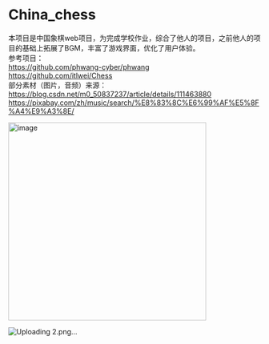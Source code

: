# China_chess  
本项目是中国象棋web项目，为完成学校作业，综合了他人的项目，之前他人的项目的基础上拓展了BGM，丰富了游戏界面，优化了用户体验。  
参考项目：  
https://github.com/phwang-cyber/phwang  
https://github.com/itlwei/Chess  
部分素材（图片，音频）来源：  
https://blog.csdn.net/m0_50837237/article/details/111463880  
https://pixabay.com/zh/music/search/%E8%83%8C%E6%99%AF%E5%8F%A4%E9%A3%8E/  

<img width="395" alt="image" src="https://github.com/user-attachments/assets/69567920-3035-44b2-9dcc-5b0d7d835326">

![Uploading 2.png…]()


